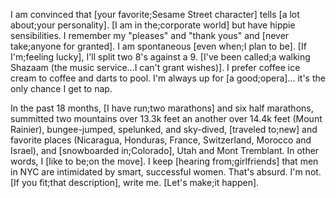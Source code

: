 I am convinced that [your favorite;Sesame Street character] tells [a lot about;your personality]. [I am in the;corporate world] but have hippie sensibilities. I remember my "pleases" and "thank yous" and [never take;anyone for granted]. I am spontaneous [even when;I plan to be]. [If I'm;feeling lucky], I'll split two 8's against a 9. [I've been called;a walking Shazaam (the music service...I can't grant wishes)]. I prefer coffee ice cream to coffee and darts to pool. I'm always up for [a good;opera]... it's the only chance I get to nap. 

In the past 18 months, [I have run;two marathons] and six half marathons, summitted two mountains over 13.3k feet an another over 14.4k feet (Mount Rainier), bungee-jumped, spelunked, and sky-dived, [traveled to;new] and favorite places (Nicaragua, Honduras, France, Switzerland, Morocco and Israel), and [snowboarded in;Colorado], Utah and Mont Tremblant. In other words, I [like to be;on the move]. I keep [hearing from;girlfriends] that men in NYC are intimidated by smart, successful women. That's absurd. I'm not. [If you fit;that description], write me. [Let's make;it happen]. 
 
